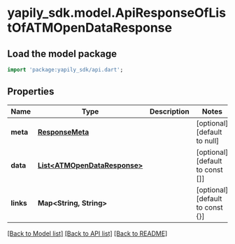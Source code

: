 # yapily_sdk.model.ApiResponseOfListOfATMOpenDataResponse

## Load the model package
```dart
import 'package:yapily_sdk/api.dart';
```

## Properties
Name | Type | Description | Notes
------------ | ------------- | ------------- | -------------
**meta** | [**ResponseMeta**](ResponseMeta.md) |  | [optional] [default to null]
**data** | [**List&lt;ATMOpenDataResponse&gt;**](ATMOpenDataResponse.md) |  | [optional] [default to const []]
**links** | **Map&lt;String, String&gt;** |  | [optional] [default to const {}]

[[Back to Model list]](../README.md#documentation-for-models) [[Back to API list]](../README.md#documentation-for-api-endpoints) [[Back to README]](../README.md)


